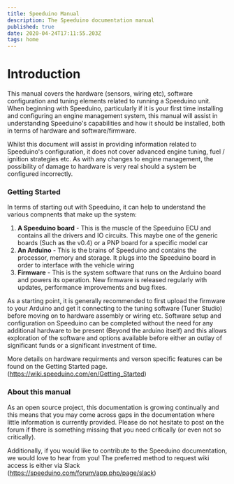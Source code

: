 ```yaml
---
title: Speeduino Manual
description: The Speeduino documentation manual
published: true
date: 2020-04-24T17:11:55.203Z
tags: home
---
```


# Introduction
This manual covers the hardware (sensors, wiring etc), software configuration and tuning elements related to running a Speeduino unit. When beginning with Speeduino, particularly if it is your first time installing and configuring an engine management system, this manual will assist in understanding Speeduino's capabilities and how it should be installed, both in terms of hardware and software/firmware.

Whilst this document will assist in providing information related to Speeduino's configuration, it does not cover advanced engine tuning, fuel / ignition strategies etc. As with any changes to engine management, the possibility of damage to hardware is very real should a system be configured incorrectly.

### Getting Started

In terms of starting out with Speeduino, it can help to understand the various compnents that make up the system:

1. **A Speeduino board** - This is the muscle of the Speeduino ECU and contains all the drivers and IO circuits. This maybe one of the generic boards (Such as the v0.4) or a PNP board for a specific model car
2. **An Arduino** - This is the brains of Speeduino and contains the processor, memory and storage. It plugs into the Speeduino board in order to interface with the vehicle wiring
3. **Firmware** - This is the system software that runs on the Arduino board and powers its operation. New firmware is released regularly with updates, performance improvements and bug fixes. 

As a starting point, it is generally recommended to first upload the firmware to your Arduino and get it connecting to the tuning software (Tuner Studio) before moving on to hardware assembly or wiring etc. Software setup and configuration on Speeduino can be completed without the need for any additional hardware to be present (Beyond the arduino itself) and this allows exploration of the software and options available before either an outlay of significant funds or a significant investment of time.

More details on hardware requirments and verson specific features can be found on the Getting Started page. (https://wiki.speeduino.com/en/Getting_Started)

### About this manual

As an open source project, this documentation is growing continually and this means that you may come across gaps in the documentation where little information is currently provided. Please do not hesitate to post on the forum if there is something missing that you need critically (or even not so critically).

Additionally, if you would like to contribute to the Speeduino documentation, we would love to hear from you! The preferred method to request wiki access is either via Slack (https://speeduino.com/forum/app.php/page/slack)
